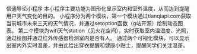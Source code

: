 信通导论小程序
本小程序主要功能为图形化显示室内和室外温度，从而达到提醒用户天气变化的目的。
小程序分为两个模块，第一个模块通过tianqiapi.com获取当前城市未来三天的天气情况，并通过setoption函数（g站开源）绘制动态图表。
第二个模块为wifi天气station（见火花空间），实时获取室内温湿度、光照，通过绘图并通过红外传感器检测室内是否有人。
通过两个可视化模块，可以显示出室内外实时温差，并由此给出穿衣提醒和健康小贴士，提醒同学们关注温差。
